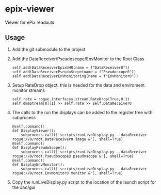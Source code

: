 # epix-viewer
Viewer for ePix readouts

## Usage

1. Add the git submodule to the project
2. Add the DataReceiver/Pseudoscope/EnvMonitor to the Root Class

    ```
    self.add(DataReceiverEpixUHR(name = f"DataReceiver0"))
    self.add(DataReceiverPseudoScope(name = f"Pseudoscope0"))
    self.add(DataReceiverEnvMonitoring(name = f"EnvMonitor0"))
    ```

3. Setup RateDrop object. this is needed for the data and enviroment monitor streams

    ```
    self.rate = rogue.interfaces.stream.RateDrop(True,0.1)
    self.dmaStream[0][1] >> self.rate >> self.DataReceiver0    
    ```

4. The calls to the run the displays can be added to the register tree with subprocess

    ```
    @self.command()
    def DisplayViewer():
        subprocess.call(['scripts/runLiveDisplay.py --dataReceiver rogue://0/root.DataReceiver0 image &'], shell=True)
    @self.command()
    def DisplayPseudoScope():
        subprocess.call(['scripts/runLiveDisplay.py --dataReceiver rogue://0/root.Pseudoscope0 pseudoscope &'], shell=True)
    @self.command()
    def DisplayEnvMonitor():
        subprocess.call(['scripts/runLiveDisplay.py --dataReceiver rogue://0/root.EnvMonitor0 monitor &'], shell=True)
    ```
5. Copy the runLiveDisplay.py script to the location of the launch script for the daq/gui